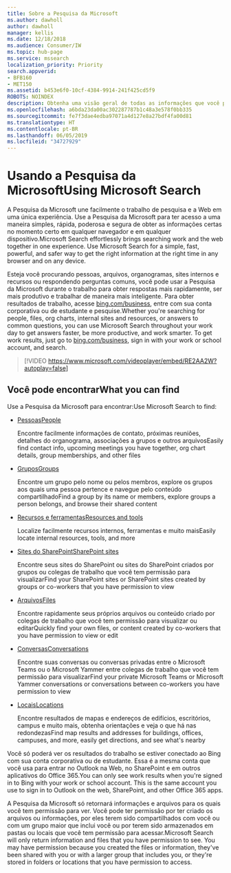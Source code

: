 ```yaml
---
title: Sobre a Pesquisa da Microsoft
ms.author: dawholl
author: dawholl
manager: kellis
ms.date: 12/18/2018
ms.audience: Consumer/IW
ms.topic: hub-page
ms.service: mssearch
localization_priority: Priority
search.appverid:
- BFB160
- MET150
ms.assetid: b453e6f0-10cf-4384-9914-241f425cd5f9
ROBOTS: NOINDEX
description: Obtenha uma visão geral de todas as informações que você pode encontrar ao usar a Pesquisa da Microsoft
ms.openlocfilehash: a6bda23da00ac302287787b1c48a3e578f0bb335
ms.sourcegitcommit: fe7f3dae4edba97071a4d127e8a27bdf4fa00d81
ms.translationtype: HT
ms.contentlocale: pt-BR
ms.lasthandoff: 06/05/2019
ms.locfileid: "34727929"
---
```

# <a name="using-microsoft-search"></a><span data-ttu-id="50a36-103">Usando a Pesquisa da Microsoft</span><span class="sxs-lookup"><span data-stu-id="50a36-103">Using Microsoft Search</span></span>

<span data-ttu-id="50a36-p101">A Pesquisa da Microsoft une facilmente o trabalho de pesquisa e a Web em uma única experiência. Use a Pesquisa da Microsoft para ter acesso a uma maneira simples, rápida, poderosa e segura de obter as informações certas no momento certo em qualquer navegador e em qualquer dispositivo.</span><span class="sxs-lookup"><span data-stu-id="50a36-p101">Microsoft Search effortlessly brings searching work and the web together in one experience. Use Microsoft Search for a simple, fast, powerful, and safer way to get the right information at the right time in any browser and on any device.</span></span>
  
<span data-ttu-id="50a36-p102">Esteja você procurando pessoas, arquivos, organogramas, sites internos e recursos ou respondendo perguntas comuns, você pode usar a Pesquisa da Microsoft durante o trabalho para obter respostas mais rapidamente, ser mais produtivo e trabalhar de maneira mais inteligente. Para obter resultados de trabalho, acesse [bing.com/business](https://www.bing.com/business), entre com sua conta corporativa ou de estudante e pesquise.</span><span class="sxs-lookup"><span data-stu-id="50a36-p102">Whether you're searching for people, files, org charts, internal sites and resources, or answers to common questions, you can use Microsoft Search throughout your work day to get answers faster, be more productive, and work smarter. To get work results, just go to [bing.com/business](https://www.bing.com/business), sign in with your work or school account, and search.</span></span> 
  
> [!VIDEO https://www.microsoft.com/videoplayer/embed/RE2AA2W?autoplay=false]

## <a name="what-you-can-find"></a><span data-ttu-id="50a36-108">Você pode encontrar</span><span class="sxs-lookup"><span data-stu-id="50a36-108">What you can find</span></span>
  
<span data-ttu-id="50a36-109">Use a Pesquisa da Microsoft para encontrar:</span><span class="sxs-lookup"><span data-stu-id="50a36-109">Use Microsoft Search to find:</span></span>
  
- [<span data-ttu-id="50a36-110">Pessoas</span><span class="sxs-lookup"><span data-stu-id="50a36-110">People</span></span>](find-people-and-groups.md)
    
    <span data-ttu-id="50a36-111">Encontre facilmente informações de contato, próximas reuniões, detalhes do organograma, associações a grupos e outros arquivos</span><span class="sxs-lookup"><span data-stu-id="50a36-111">Easily find contact info, upcoming meetings you have together, org chart details, group memberships, and other files</span></span>
    
- [<span data-ttu-id="50a36-112">Grupos</span><span class="sxs-lookup"><span data-stu-id="50a36-112">Groups</span></span>](find-people-and-groups.md)
    
    <span data-ttu-id="50a36-113">Encontre um grupo pelo nome ou pelos membros, explore os grupos aos quais uma pessoa pertence e navegue pelo conteúdo compartilhado</span><span class="sxs-lookup"><span data-stu-id="50a36-113">Find a group by its name or members, explore groups a person belongs, and browse their shared content</span></span>
    
- [<span data-ttu-id="50a36-114">Recursos e ferramentas</span><span class="sxs-lookup"><span data-stu-id="50a36-114">Resources and tools</span></span>](find-resources-tools-and-more.md)
    
    <span data-ttu-id="50a36-115">Localize facilmente recursos internos, ferramentas e muito mais</span><span class="sxs-lookup"><span data-stu-id="50a36-115">Easily locate internal resources, tools, and more</span></span>
    
- [<span data-ttu-id="50a36-116">Sites do SharePoint</span><span class="sxs-lookup"><span data-stu-id="50a36-116">SharePoint sites</span></span>](find-sharepoint-sites.md)
    
    <span data-ttu-id="50a36-117">Encontre seus sites do SharePoint ou sites do SharePoint criados por grupos ou colegas de trabalho que você tem permissão para visualizar</span><span class="sxs-lookup"><span data-stu-id="50a36-117">Find your SharePoint sites or SharePoint sites created by groups or co-workers that you have permission to view</span></span>
    
- [<span data-ttu-id="50a36-118">Arquivos</span><span class="sxs-lookup"><span data-stu-id="50a36-118">Files</span></span>](find-files.md)
    
    <span data-ttu-id="50a36-119">Encontre rapidamente seus próprios arquivos ou conteúdo criado por colegas de trabalho que você tem permissão para visualizar ou editar</span><span class="sxs-lookup"><span data-stu-id="50a36-119">Quickly find your own files, or content created by co-workers that you have permission to view or edit</span></span>
    
- [<span data-ttu-id="50a36-120">Conversas</span><span class="sxs-lookup"><span data-stu-id="50a36-120">Conversations</span></span>](find-conversations.md)
    
    <span data-ttu-id="50a36-121">Encontre suas conversas ou conversas privadas entre o Microsoft Teams ou o Microsoft Yammer entre colegas de trabalho que você tem permissão para visualizar</span><span class="sxs-lookup"><span data-stu-id="50a36-121">Find your private Microsoft Teams or Microsoft Yammer conversations or conversations between co-workers you have permission to view</span></span>
    
- [<span data-ttu-id="50a36-122">Locais</span><span class="sxs-lookup"><span data-stu-id="50a36-122">Locations</span></span>](find-locations.md)
    
    <span data-ttu-id="50a36-123">Encontre resultados de mapas e endereços de edifícios, escritórios, campus e muito mais, obtenha orientações e veja o que há nas redondezas</span><span class="sxs-lookup"><span data-stu-id="50a36-123">Find map results and addresses for buildings, offices, campuses, and more, easily get directions, and see what's nearby</span></span>    
    
<span data-ttu-id="50a36-p103">Você só poderá ver os resultados do trabalho se estiver conectado ao Bing com sua conta corporativa ou de estudante. Essa é a mesma conta que você usa para entrar no Outlook na Web, no SharePoint e em outros aplicativos do Office 365.</span><span class="sxs-lookup"><span data-stu-id="50a36-p103">You can only see work results when you're signed in to Bing with your work or school account. This is the same account you use to sign in to Outlook on the web, SharePoint, and other Office 365 apps.</span></span> 
  
<span data-ttu-id="50a36-p104">A Pesquisa da Microsoft só retornará informações e arquivos para os quais você tem permissão para ver. Você pode ter permissão por ter criado os arquivos ou informações, por eles terem sido compartilhados com você ou com um grupo maior que inclui você ou por terem sido armazenados em pastas ou locais que você tem permissão para acessar.</span><span class="sxs-lookup"><span data-stu-id="50a36-p104">Microsoft Search will only return information and files that you have permission to see. You may have permission because you created the files or information, they've been shared with you or with a larger group that includes you, or they're stored in folders or locations that you have permission to access.</span></span>

  

